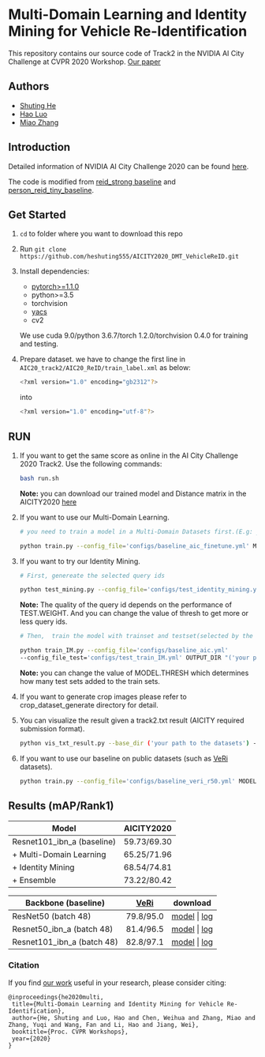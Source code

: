 # Multi-Domain Learning and Identity Mining for Vehicle Re-Identification

This repository contains our source code of Track2 in the NVIDIA AI City Challenge at CVPR 2020 Workshop. [Our paper](http://arxiv.org/abs/2004.10547)

## Authors

- [Shuting He](https://github.com/heshuting555)
- [Hao Luo](https://github.com/michuanhaohao)
- [Miao Zhang](https://github.com/greathope)

## Introduction

Detailed information of NVIDIA AI City Challenge 2020 can be found [here](https://www.aicitychallenge.org/).

The code is modified from [reid_strong baseline]( https://github.com/michuanhaohao/reid-strong-baseline ) and [person_reid_tiny_baseline](https://github.com/lulujianjie/person-reid-tiny-baseline).

## Get Started

1. `cd` to folder where you want to download this repo

2. Run `git clone https://github.com/heshuting555/AICITY2020_DMT_VehicleReID.git`

3. Install dependencies:
   - [pytorch>=1.1.0](https://pytorch.org/)
   - python>=3.5
   - torchvision
   - [yacs](https://github.com/rbgirshick/yacs)
   - cv2
   
   We use cuda 9.0/python 3.6.7/torch 1.2.0/torchvision 0.4.0 for training and testing.
   
4. Prepare dataset. we have to change the first line in `AIC20_track2/AIC20_ReID/train_label.xml` as below:

   ```bash
   <?xml version="1.0" encoding="gb2312"?>
   ```

   into

   ```bash
   <?xml version="1.0" encoding="utf-8"?>
   ```

## RUN

1. If you want to get the same score as online in the AI City Challenge 2020 Track2. Use the following commands:

   ```bash
   bash run.sh
   ```

   **Note:** you can download our trained model and Distance matrix in the AICITY2020 [here](https://drive.google.com/file/d/1qmN2AUwQG37wXCwZYzqXP5G9pNXUye48/view?usp=sharing)

4. If  you want to use our Multi-Domain Learning. 

   ```bash
   # you need to train a model in a Multi-Domain Datasets first.(E.g: you can add simulation datasets to aic and then test on the aic)
   
   python train.py --config_file='configs/baseline_aic_finetune.yml' MODEL.PRETRAIN_PATH "('your path for trained checkpoints')" MODEL.DEVICE_ID "('your device id')" OUTPUT_DIR "('your path to save checkpoints and logs')"
   ```

3. If you want to try our Identity Mining.

   ```bash
   # First, genereate the selected query ids
   
   python test_mining.py --config_file='configs/test_identity_mining.yml'  TEST.WEIGHT "('your path for trained checkpoints')" OUTPUT_DIR "('your path to save selected query id')" --thresh 0.49
   ```

   **Note:** The quality of the query id depends on the performance of TEST.WEIGHT.  And you can change the value of thresh to get more or less query ids.

   ```bash
   # Then,  train the model with trainset and testset(selected by the above selected query id)
   
   python train_IM.py --config_file='configs/baseline_aic.yml'
   --config_file_test='configs/test_train_IM.yml' OUTPUT_DIR "('your path to save checkpoints and logs')" MODEL.THRESH "(0.23)"
   ```

   **Note:**  you can change the value of MODEL.THRESH  which determines how many test sets added to the train sets.

4. If you want to generate crop images please refer to crop_dataset_generate  directory for detail.

5. You can visualize the result given a track2.txt result (AICITY required submission format). 

   ```bash
   python vis_txt_result.py --base_dir ('your path to the datasets') --result ('result file (txt format) path')
   ```


6. If  you want to use our baseline on public datasets (such as [VeRi](https://github.com/JDAI-CV/VeRidataset) datasets). 

   ```bash
   python train.py --config_file='configs/baseline_veri_r50.yml' MODEL.DEVICE_ID "('your device id')" OUTPUT_DIR "('your path to save checkpoints and logs')"
   ```

   

## Results (mAP/Rank1)

| Model                      | AICITY2020  |
| -------------------------- | ----------- |
| Resnet101_ibn_a (baseline) | 59.73/69.30 |
| +  Multi-Domain Learning   | 65.25/71.96 |
| +  Identity Mining         | 68.54/74.81 |
| +  Ensemble                | 73.22/80.42 |

| Backbone (baseline)        | [VeRi](https://github.com/JDAI-CV/VeRidataset) | download                                                     |
| -------------------------- | ---------------------------------------------- | ------------------------------------------------------------ |
| ResNet50 (batch 48)        | 79.8/95.0                                      | [model](https://drive.google.com/file/d/1q5d3MG5iu_Sm0DXgBm2mBAtlfedo-ZiF/view?usp=sharing) \| [log](https://drive.google.com/file/d/1iRkyRYUyhtv35ICpxZSK6fo6PrnQbXx1/view?usp=sharing) |
| Resnet50_ibn_a (batch 48)  | 81.4/96.5                                      | [model](https://drive.google.com/file/d/14TTv8mEECkRLgtmmTMY9BPc70rhgmXcu/view?usp=sharing) \| [log](https://drive.google.com/file/d/1VijL5BxYGbTKPzXGZypfmD0yTaeR3ERe/view?usp=sharing) |
| Resnet101_ibn_a (batch 48) | 82.8/97.1                                      | [model](https://drive.google.com/file/d/1vr5KUdyRXPXLRtag6foDWY_WvKZ8VESr/view?usp=sharing) \| [log](https://drive.google.com/file/d/1dI4GOVDvLNIqaX_MaS3hntU4yYJCWJZD/view?usp=sharing) |

### Citation

If you find [our work](http://arxiv.org/abs/2004.10547) useful in your research, please consider citing:
```
@inproceedings{he2020multi,
 title={Multi-Domain Learning and Identity Mining for Vehicle Re-Identification},
 author={He, Shuting and Luo, Hao and Chen, Weihua and Zhang, Miao and Zhang, Yuqi and Wang, Fan and Li, Hao and Jiang, Wei},
 booktitle={Proc. CVPR Workshops},
 year={2020}
}
```
